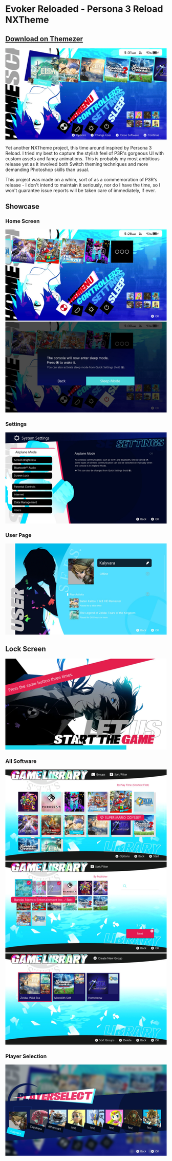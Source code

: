 # Evoker Reloaded - Persona 3 Reload NXTheme

## [Download on Themezer](https://themezer.net/packs/Evoker-Reloaded-Persona-3-Reload-746)

![Image](screenshots/h1.jpg)

Yet another NXTheme project, this time around inspired by Persona 3 Reload. I tried my best to capture the stylish feel of P3R's gorgeous UI with custom assets and fancy animations. This is probably my most ambitious release yet as it involved both Switch theming techniques and more demanding Photoshop skills than usual.

This project was made on a whim, sort of as a commemoration of P3R's release - I don't intend to maintain it seriously, nor do I have the time, so I won't guarantee issue reports will be taken care of immediately, if ever.

## Showcase

### Home Screen

![Image](screenshots/h2.jpg)
![Image](screenshots/h3.jpg)

### Settings

![Image](screenshots/s.jpg)

### User Page

![Image](screenshots/u.jpg)

## Lock Screen

![Image](screenshots/l.jpg)

### All Software

![Image](screenshots/a1.jpg)
![Image](screenshots/a2.jpg)
![Image](screenshots/a3.jpg)

### Player Selection

![Image](screenshots/p.jpg)

